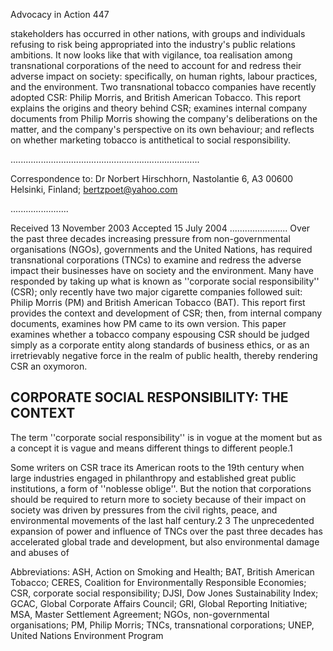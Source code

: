 Advocacy in Action 447

stakeholders has occurred in other nations, with groups and individuals refusing to risk being appropriated into the industry's public relations ambitions. It now looks like that with vigilance, toa realisation among transnational corporations of the need to account for and redress their adverse impact on society: specifically, on human rights, labour practices, and the environment. Two transnational tobacco companies have recently adopted CSR: Philip Morris, and British American Tobacco. This report explains the origins and theory behind CSR; examines internal company documents from Philip Morris showing the company's deliberations on the matter, and the company's perspective on its own behaviour; and reflects on whether marketing tobacco is antithetical to social responsibility.

...........................................................................

Correspondence to: Dr Norbert Hirschhorn, Nastolantie 6, A3 00600 Helsinki, Finland; bertzpoet@yahoo.com

.......................

Received 13 November 2003 Accepted 15 July 2004 ....................... Over the past three decades increasing pressure from non-governmental organisations (NGOs), governments and the United Nations, has required transnational corporations (TNCs) to examine and redress the adverse impact their businesses have on society and the environment. Many have responded by taking up what is known as ''corporate social responsibility'' (CSR); only recently have two major cigarette companies followed suit: Philip Morris (PM) and British American Tobacco (BAT). This report first provides the context and development of CSR; then, from internal company documents, examines how PM came to its own version. This paper examines whether a tobacco company espousing CSR should be judged simply as a corporate entity along standards of business ethics, or as an irretrievably negative force in the realm of public health, thereby rendering CSR an oxymoron.

## CORPORATE SOCIAL RESPONSIBILITY: THE CONTEXT

The term ''corporate social responsibility'' is in vogue at the moment but as a concept it is vague and means different things to different people.1

Some writers on CSR trace its American roots to the 19th century when large industries engaged in philanthropy and established great public institutions, a form of ''noblesse oblige''. But the notion that corporations should be required to return more to society because of their impact on society was driven by pressures from the civil rights, peace, and environmental movements of the last half century.2 3 The unprecedented expansion of power and influence of TNCs over the past three decades has accelerated global trade and development, but also environmental damage and abuses of

Abbreviations: ASH, Action on Smoking and Health; BAT, British American Tobacco; CERES, Coalition for Environmentally Responsible Economies; CSR, corporate social responsibility; DJSI, Dow Jones Sustainability Index; GCAC, Global Corporate Affairs Council; GRI, Global Reporting Initiative; MSA, Master Settlement Agreement; NGOs, non-governmental organisations; PM, Philip Morris; TNCs, transnational corporations; UNEP, United Nations Environment Program